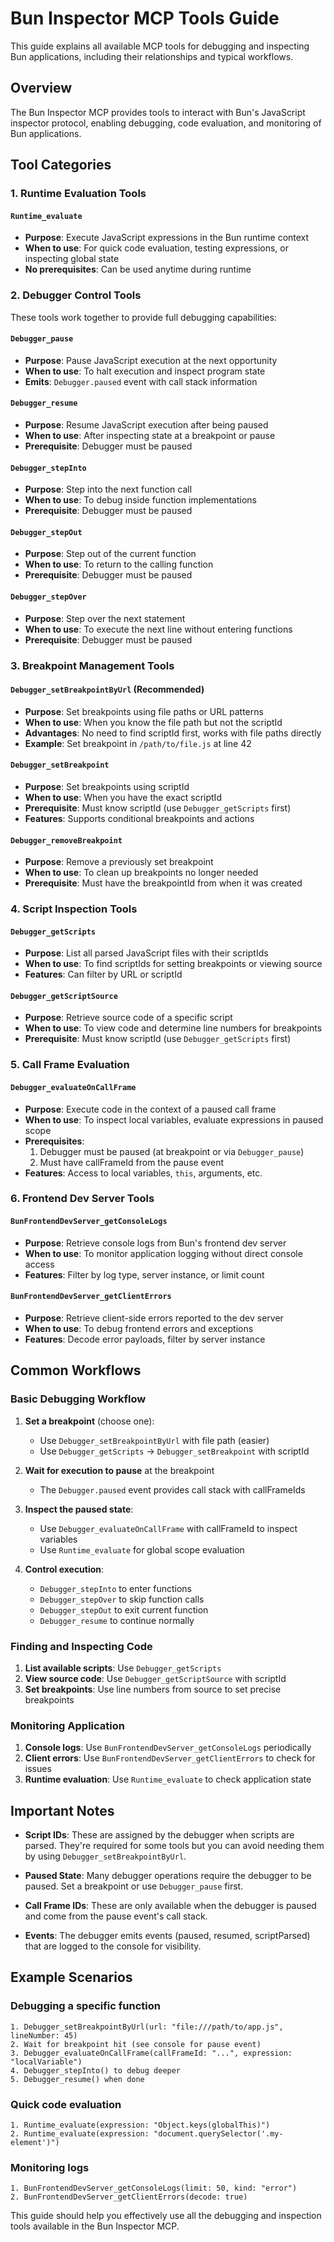 # Bun Inspector MCP Tools Guide

This guide explains all available MCP tools for debugging and inspecting Bun applications, including their relationships and typical workflows.

## Overview

The Bun Inspector MCP provides tools to interact with Bun's JavaScript inspector protocol, enabling debugging, code evaluation, and monitoring of Bun applications.

## Tool Categories

### 1. Runtime Evaluation Tools

#### `Runtime_evaluate`
- **Purpose**: Execute JavaScript expressions in the Bun runtime context
- **When to use**: For quick code evaluation, testing expressions, or inspecting global state
- **No prerequisites**: Can be used anytime during runtime

### 2. Debugger Control Tools

These tools work together to provide full debugging capabilities:

#### `Debugger_pause`
- **Purpose**: Pause JavaScript execution at the next opportunity
- **When to use**: To halt execution and inspect program state
- **Emits**: `Debugger.paused` event with call stack information

#### `Debugger_resume`
- **Purpose**: Resume JavaScript execution after being paused
- **When to use**: After inspecting state at a breakpoint or pause
- **Prerequisite**: Debugger must be paused

#### `Debugger_stepInto`
- **Purpose**: Step into the next function call
- **When to use**: To debug inside function implementations
- **Prerequisite**: Debugger must be paused

#### `Debugger_stepOut`
- **Purpose**: Step out of the current function
- **When to use**: To return to the calling function
- **Prerequisite**: Debugger must be paused

#### `Debugger_stepOver`
- **Purpose**: Step over the next statement
- **When to use**: To execute the next line without entering functions
- **Prerequisite**: Debugger must be paused

### 3. Breakpoint Management Tools

#### `Debugger_setBreakpointByUrl` (Recommended)
- **Purpose**: Set breakpoints using file paths or URL patterns
- **When to use**: When you know the file path but not the scriptId
- **Advantages**: No need to find scriptId first, works with file paths directly
- **Example**: Set breakpoint in `/path/to/file.js` at line 42

#### `Debugger_setBreakpoint`
- **Purpose**: Set breakpoints using scriptId
- **When to use**: When you have the exact scriptId
- **Prerequisite**: Must know scriptId (use `Debugger_getScripts` first)
- **Features**: Supports conditional breakpoints and actions

#### `Debugger_removeBreakpoint`
- **Purpose**: Remove a previously set breakpoint
- **When to use**: To clean up breakpoints no longer needed
- **Prerequisite**: Must have the breakpointId from when it was created

### 4. Script Inspection Tools

#### `Debugger_getScripts`
- **Purpose**: List all parsed JavaScript files with their scriptIds
- **When to use**: To find scriptIds for setting breakpoints or viewing source
- **Features**: Can filter by URL or scriptId

#### `Debugger_getScriptSource`
- **Purpose**: Retrieve source code of a specific script
- **When to use**: To view code and determine line numbers for breakpoints
- **Prerequisite**: Must know scriptId (use `Debugger_getScripts` first)

### 5. Call Frame Evaluation

#### `Debugger_evaluateOnCallFrame`
- **Purpose**: Execute code in the context of a paused call frame
- **When to use**: To inspect local variables, evaluate expressions in paused scope
- **Prerequisites**: 
  1. Debugger must be paused (at breakpoint or via `Debugger_pause`)
  2. Must have callFrameId from the pause event
- **Features**: Access to local variables, `this`, arguments, etc.

### 6. Frontend Dev Server Tools

#### `BunFrontendDevServer_getConsoleLogs`
- **Purpose**: Retrieve console logs from Bun's frontend dev server
- **When to use**: To monitor application logging without direct console access
- **Features**: Filter by log type, server instance, or limit count

#### `BunFrontendDevServer_getClientErrors`
- **Purpose**: Retrieve client-side errors reported to the dev server
- **When to use**: To debug frontend errors and exceptions
- **Features**: Decode error payloads, filter by server instance

## Common Workflows

### Basic Debugging Workflow

1. **Set a breakpoint** (choose one):
   - Use `Debugger_setBreakpointByUrl` with file path (easier)
   - Use `Debugger_getScripts` → `Debugger_setBreakpoint` with scriptId

2. **Wait for execution to pause** at the breakpoint
   - The `Debugger.paused` event provides call stack with callFrameIds

3. **Inspect the paused state**:
   - Use `Debugger_evaluateOnCallFrame` with callFrameId to inspect variables
   - Use `Runtime_evaluate` for global scope evaluation

4. **Control execution**:
   - `Debugger_stepInto` to enter functions
   - `Debugger_stepOver` to skip function calls
   - `Debugger_stepOut` to exit current function
   - `Debugger_resume` to continue normally

### Finding and Inspecting Code

1. **List available scripts**: Use `Debugger_getScripts`
2. **View source code**: Use `Debugger_getScriptSource` with scriptId
3. **Set breakpoints**: Use line numbers from source to set precise breakpoints

### Monitoring Application

1. **Console logs**: Use `BunFrontendDevServer_getConsoleLogs` periodically
2. **Client errors**: Use `BunFrontendDevServer_getClientErrors` to check for issues
3. **Runtime evaluation**: Use `Runtime_evaluate` to check application state

## Important Notes

- **Script IDs**: These are assigned by the debugger when scripts are parsed. They're required for some tools but you can avoid needing them by using `Debugger_setBreakpointByUrl`.

- **Paused State**: Many debugger operations require the debugger to be paused. Set a breakpoint or use `Debugger_pause` first.

- **Call Frame IDs**: These are only available when the debugger is paused and come from the pause event's call stack.

- **Events**: The debugger emits events (paused, resumed, scriptParsed) that are logged to the console for visibility.

## Example Scenarios

### Debugging a specific function
```
1. Debugger_setBreakpointByUrl(url: "file:///path/to/app.js", lineNumber: 45)
2. Wait for breakpoint hit (see console for pause event)
3. Debugger_evaluateOnCallFrame(callFrameId: "...", expression: "localVariable")
4. Debugger_stepInto() to debug deeper
5. Debugger_resume() when done
```

### Quick code evaluation
```
1. Runtime_evaluate(expression: "Object.keys(globalThis)")
2. Runtime_evaluate(expression: "document.querySelector('.my-element')")
```

### Monitoring logs
```
1. BunFrontendDevServer_getConsoleLogs(limit: 50, kind: "error")
2. BunFrontendDevServer_getClientErrors(decode: true)
```

This guide should help you effectively use all the debugging and inspection tools available in the Bun Inspector MCP.